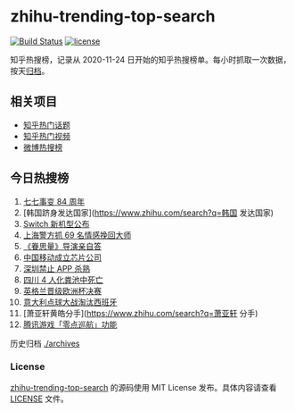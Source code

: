 # zhihu-trending-top-search

[![Build Status](https://github.com/justjavac/zhihu-trending-top-search/workflows/ci/badge.svg?branch=main)](https://github.com/justjavac/zhihu-trending-top-search/actions)
[![license](https://img.shields.io/github/license/justjavac/zhihu-trending-top-search)](https://github.com/justjavac/zhihu-trending-top-search/blob/main/LICENSE)

知乎热搜榜，记录从 2020-11-24 日开始的知乎热搜榜单。每小时抓取一次数据，按天[归档](./archives)。

## 相关项目

- [知乎热门话题](https://github.com/justjavac/zhihu-trending-hot-questions)
- [知乎热门视频](https://github.com/justjavac/zhihu-trending-hot-video)
- [微博热搜榜](https://github.com/justjavac/weibo-trending-hot-search)

## 今日热搜榜

<!-- BEGIN -->
<!-- 最后更新时间 Thu Jul 08 2021 11:06:08 GMT+0800 (China Standard Time) -->

1. [七七事变 84 周年](https://www.zhihu.com/search?q=七七事变)
2. [韩国跻身发达国家](https://www.zhihu.com/search?q=韩国 发达国家)
3. [Switch 新机型公布](https://www.zhihu.com/search?q=switch)
4. [上海警方抓 69 名情感挽回大师](https://www.zhihu.com/search?q=情感挽回)
5. [《眷思量》导演亲自答](https://www.zhihu.com/search?q=眷思量)
6. [中国移动成立芯片公司](https://www.zhihu.com/search?q=中国移动)
7. [深圳禁止 APP 杀熟](https://www.zhihu.com/search?q=大数据杀熟)
8. [四川 4 人化粪池中死亡](https://www.zhihu.com/search?q=化粪池坠亡)
9. [英格兰晋级欧洲杯决赛](https://www.zhihu.com/search?q=英格兰队)
10. [意大利点球大战淘汰西班牙](https://www.zhihu.com/search?q=意大利队)
11. [萧亚轩黄皓分手](https://www.zhihu.com/search?q=萧亚轩 分手)
12. [腾讯游戏「零点巡航」功能](https://www.zhihu.com/search?q=腾讯游戏)

<!-- END -->

历史归档 [./archives](./archives)

### License

[zhihu-trending-top-search](https://github.com/justjavac/zhihu-trending-top-search)
的源码使用 MIT License 发布。具体内容请查看 [LICENSE](./LICENSE) 文件。
